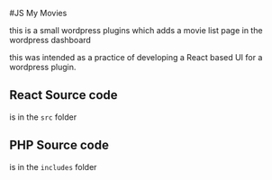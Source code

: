 #JS My Movies

this is a small wordpress plugins which adds a movie list page in the wordpress dashboard

this was intended as a practice of developing a React based UI for a wordpress plugin.

## React Source code

is in the `src` folder

## PHP Source code

is in the `includes` folder

